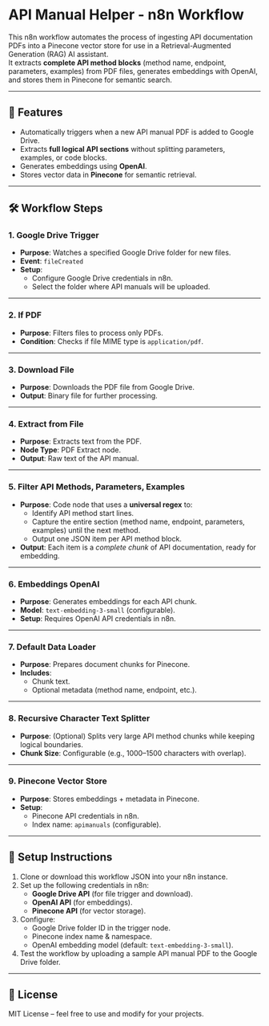 # API Manual Helper - n8n Workflow

This n8n workflow automates the process of ingesting API documentation PDFs into a Pinecone vector store for use in a Retrieval-Augmented Generation (RAG) AI assistant.  
It extracts **complete API method blocks** (method name, endpoint, parameters, examples) from PDF files, generates embeddings with OpenAI, and stores them in Pinecone for semantic search.

---

## 📌 Features
- Automatically triggers when a new API manual PDF is added to Google Drive.
- Extracts **full logical API sections** without splitting parameters, examples, or code blocks.
- Generates embeddings using **OpenAI**.
- Stores vector data in **Pinecone** for semantic retrieval.

---

## 🛠 Workflow Steps

### 1. **Google Drive Trigger**
- **Purpose**: Watches a specified Google Drive folder for new files.
- **Event**: `fileCreated`
- **Setup**:
  - Configure Google Drive credentials in n8n.
  - Select the folder where API manuals will be uploaded.

---

### 2. **If PDF**
- **Purpose**: Filters files to process only PDFs.
- **Condition**: Checks if file MIME type is `application/pdf`.

---

### 3. **Download File**
- **Purpose**: Downloads the PDF file from Google Drive.
- **Output**: Binary file for further processing.

---

### 4. **Extract from File**
- **Purpose**: Extracts text from the PDF.
- **Node Type**: PDF Extract node.
- **Output**: Raw text of the API manual.

---

### 5. **Filter API Methods, Parameters, Examples**
- **Purpose**: Code node that uses a **universal regex** to:
  - Identify API method start lines.
  - Capture the entire section (method name, endpoint, parameters, examples) until the next method.
  - Output one JSON item per API method block.
- **Output**: Each item is a *complete chunk* of API documentation, ready for embedding.

---

### 6. **Embeddings OpenAI**
- **Purpose**: Generates embeddings for each API chunk.
- **Model**: `text-embedding-3-small` (configurable).
- **Setup**: Requires OpenAI API credentials in n8n.

---

### 7. **Default Data Loader**
- **Purpose**: Prepares document chunks for Pinecone.
- **Includes**:
  - Chunk text.
  - Optional metadata (method name, endpoint, etc.).

---

### 8. **Recursive Character Text Splitter**
- **Purpose**: (Optional) Splits very large API method chunks while keeping logical boundaries.
- **Chunk Size**: Configurable (e.g., 1000–1500 characters with overlap).

---

### 9. **Pinecone Vector Store**
- **Purpose**: Stores embeddings + metadata in Pinecone.
- **Setup**:
  - Pinecone API credentials in n8n.
  - Index name: `apimanuals` (configurable).

---

## 🔧 Setup Instructions
1. Clone or download this workflow JSON into your n8n instance.
2. Set up the following credentials in n8n:
   - **Google Drive API** (for file trigger and download).
   - **OpenAI API** (for embeddings).
   - **Pinecone API** (for vector storage).
3. Configure:
   - Google Drive folder ID in the trigger node.
   - Pinecone index name & namespace.
   - OpenAI embedding model (default: `text-embedding-3-small`).
4. Test the workflow by uploading a sample API manual PDF to the Google Drive folder.

---

## 📜 License
MIT License – feel free to use and modify for your projects.
